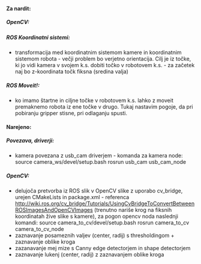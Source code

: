 #### Za nardit:
##### OpenCV:

##### ROS Koordinatni sistemi:
* transformacija med koordinatnim sistemom kamere in koordinatnim sistemom robota - večji problem bo verjetno orientacija. Cilj je iz točke, ki jo vidi kamera v svojem k.s. dobiti točko v robotovem k.s. - za začetek naj bo z-koordinata točk fiksna (sredina valja)

##### ROS Moveit!:
* ko imamo štartne in ciljne točke v robotovem k.s. lahko z moveit premaknemo robota iz ene točke v drugo. Tukaj nastavim pogoje, da pri pobiranju gripper stisne, pri odlaganju spusti.

#### Narejeno:
##### Povezava, driverji:
* kamera povezana z usb_cam driverjem - komanda za kamera node: 
source camera_ws/devel/setup.bash
rosrun usb_cam usb_cam_node
##### OpenCV:
* delujoča pretvorba iz ROS slik v OpenCV slike z uporabo cv_bridge, urejen CMakeLists in package.xml - referenca http://wiki.ros.org/cv_bridge/Tutorials/UsingCvBridgeToConvertBetweenROSImagesAndOpenCVImages (trenutno nariše krog na fiksnih koordinatah žive slike s kamere), za pogon opencv noda naslednji komandi: 
source camera_to_cv/devel/setup.bash
rosrun camera_to_cv camera_to_cv_node 
* zaznavanje posameznih valjev (center, radij) s thresholdingom + zaznavanje oblike kroga
* zazanavanje mej mize s Canny edge detectorjem in shape detectorjem
* zaznavanje lukenj (center, radij) z zaznavanjem oblike kroga
